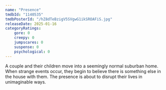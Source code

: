 ```yaml
---
name: "Presence"
tmdbId: "1140535"
tmdbPosterId: "/hZ8dTeBzigV5SVgwG1ikSROAFiS.jpg"
releaseDate: 2025-01-16
categoryRatings:
    gore: 0
    creepy: 0
    jumpscares: 0
    suspense: 0
    psychological: 0
---
```

A couple and their children move into a seemingly normal suburban home. When strange events occur, they begin to believe there is something else in the house with them. The presence is about to disrupt their lives in unimaginable ways.
